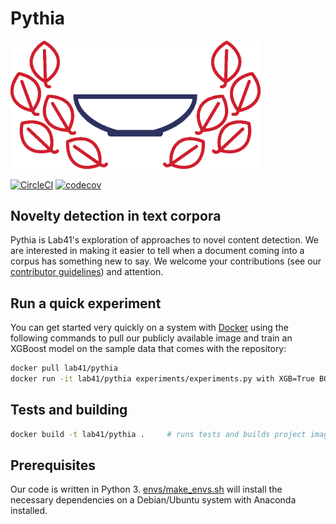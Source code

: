 # Pythia

<img src="assets/pythia_logo.png" width="400" alt="pythia logo" />

[![CircleCI](https://circleci.com/gh/Lab41/pythia.svg?style=shield)](https://circleci.com/gh/Lab41/pythia)
[![codecov](https://codecov.io/gh/Lab41/pythia/branch/master/graph/badge.svg)](https://codecov.io/gh/Lab41/pythia)


## Novelty detection in text corpora

Pythia is Lab41's exploration of approaches to novel content detection. We are interested in making it easier to tell when a document coming into a corpus has something new to say.
We welcome your contributions (see our [contributor guidelines](CONTRIBUTING.md)) and attention.

## Run a quick experiment

You can get started very quickly on a system with [Docker](https://www.docker.com/) using the following commands
to pull our publicly available image and train an XGBoost model on the sample data that comes with the 
repository:

```sh
docker pull lab41/pythia
docker run -it lab41/pythia experiments/experiments.py with XGB=True BOW_APPEND=True BOW_PRODUCT=True
```



## Tests and building

```sh
docker build -t lab41/pythia .     # runs tests and builds project image
```

## Prerequisites

Our code is written in Python 3. [envs/make_envs.sh](envs/make_envs.sh) will install the necessary dependencies on a Debian/Ubuntu system with Anaconda installed.
